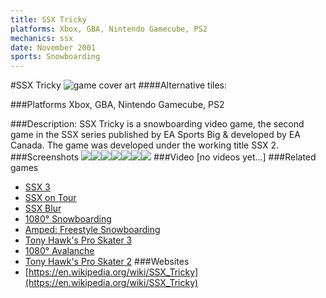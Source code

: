 ```yaml
---
title: SSX Tricky
platforms: Xbox, GBA, Nintendo Gamecube, PS2
mechanics: ssx
date: November 2001
sports: Snowboarding
---
```

#SSX Tricky
![game cover art](//images.igdb.com/igdb/image/upload/t_cover_big/t5ijsgg2kzhmu7wd6wm5.jpg "Logo Title Text 1")
####Alternative tiles:

###Platforms
Xbox, GBA, Nintendo Gamecube, PS2

###Description:
SSX Tricky is a snowboarding video game, the second game in the SSX series published by EA Sports Big & developed by EA Canada. The game was developed under the working title SSX 2.
###Screenshots
<a target="_blank" href="//images.igdb.com/igdb/image/upload/t_cover_big/puvb1sogy3ykvkfoja9c.jpg"><img src="//images.igdb.com/igdb/image/upload/t_thumb/puvb1sogy3ykvkfoja9c.jpg"/></a><a target="_blank" href="//images.igdb.com/igdb/image/upload/t_cover_big/dtmo2cwvhxruzjvqztre.jpg"><img src="//images.igdb.com/igdb/image/upload/t_thumb/dtmo2cwvhxruzjvqztre.jpg"/></a><a target="_blank" href="//images.igdb.com/igdb/image/upload/t_cover_big/hvsz2mzfidcpmarqsj7l.jpg"><img src="//images.igdb.com/igdb/image/upload/t_thumb/hvsz2mzfidcpmarqsj7l.jpg"/></a><a target="_blank" href="//images.igdb.com/igdb/image/upload/t_cover_big/cvqarcac8xbf5swhhn5p.jpg"><img src="//images.igdb.com/igdb/image/upload/t_thumb/cvqarcac8xbf5swhhn5p.jpg"/></a><a target="_blank" href="//images.igdb.com/igdb/image/upload/t_cover_big/egfpuo21iu2vtxmpkitx.jpg"><img src="//images.igdb.com/igdb/image/upload/t_thumb/egfpuo21iu2vtxmpkitx.jpg"/></a><a target="_blank" href="//images.igdb.com/igdb/image/upload/t_cover_big/bwbpcsftsovekeaapijh.jpg"><img src="//images.igdb.com/igdb/image/upload/t_thumb/bwbpcsftsovekeaapijh.jpg"/></a><a target="_blank" href="//images.igdb.com/igdb/image/upload/t_cover_big/avudmk6a9te6egw6rvm4.jpg"><img src="//images.igdb.com/igdb/image/upload/t_thumb/avudmk6a9te6egw6rvm4.jpg"/></a>
###Video
[no videos yet...]
###Related games
* [SSX 3](/games/ssx-3-4174/)
* [SSX on Tour](/games/ssx-on-tour-4177/)
* [SSX Blur](/games/ssx-blur-4178/)
* [1080° Snowboarding](/games/1080-snowboarding-3328/)
* [Amped: Freestyle Snowboarding](/games/amped-freestyle-snowboarding-5484/)
* [Tony Hawk's Pro Skater 3](/games/tony-hawk-s-pro-skater-3-914/)
* [1080° Avalanche](/games/1080-avalanche-3774/)
* [Tony Hawk's Pro Skater 2](/games/tony-hawk-s-pro-skater-2-913/)
###Websites
* [https://en.wikipedia.org/wiki/SSX_Tricky](https://en.wikipedia.org/wiki/SSX_Tricky)
